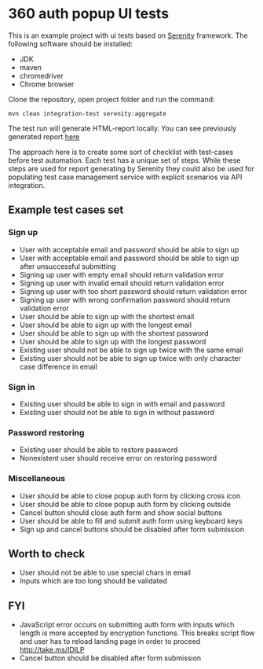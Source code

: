 # 360 auth popup UI tests

This is an example project with ui tests based on [Serenity](http://thucydides.info/docs/serenity-staging/) framework. The following software should be installed:

 * JDK
 * maven
 * chromedriver
 * Chrome browser

Clone the repository, open project folder and run the command:

```
mvn clean integration-test serenity:aggregate
```

The test run will generate HTML-report locally. You can see previously generated report [here](http://live-on.ru/serenity/index.html)

The approach here is to create some sort of checklist with test-cases before test automation. Each test has a unique set of steps. While these steps are used for report generating by Serenity they could also be used for populating test case management service with explicit scenarios via API integration. 

## Example test cases set

### Sign up
* User with acceptable email and password should be able to sign up
* User with acceptable email and password should be able to sign up after unsuccessful submitting
* Signing up user with empty email should return validation error
* Signing up user with invalid email should return validation error
* Signing up user with too short password should return validation error
* Signing up user with wrong confirmation password should return validation error
* User should be able to sign up with the shortest email
* User should be able to sign up with the longest email
* User should be able to sign up with the shortest password
* User should be able to sign up with the longest password
* Existing user should not be able to sign up twice with the same email
* Existing user should not be able to sign up twice with only character case difference in email 

### Sign in
* Existing user should be able to sign in with email and password
* Existing user should not be able to sign in without password

### Password restoring 
* Existing user should be able to restore password
* Nonexistent user should receive error on restoring password

### Miscellaneous
* User should be able to close popup auth form by clicking cross icon
* User should be able to close popup auth form by clicking outside
* Cancel button should close auth form and show social buttons
* User should be able to fill and submit auth form using keyboard keys
* Sign up and cancel buttons should be disabled after form submission

## Worth to check 
* User should not be able to use special chars in email
* Inputs which are too long should be validated

## FYI

* JavaScript error occurs on submitting auth form with inputs which length is more accepted by encryption functions. This breaks script flow and user has to reload landing page in order to proceed http://take.ms/IDILP
* Cancel button should be disabled after form submission
